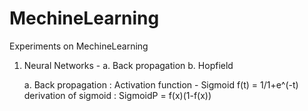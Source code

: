 # MechineLearning
Experiments on MechineLearning

1. Neural Networks  - a. Back propagation
                      b. Hopfield

      a. Back propagation :
                 Activation function - Sigmoid f(t) = 1/1+e^(-t)
                                       derivation of sigmoid : SigmoidP = f(x)(1-f(x))

